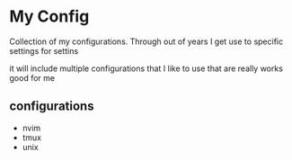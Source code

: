# My Config

Collection of my configurations. Through out of years I get use to specific settings for settins 

it will include multiple configurations that I like to use that are really works good for me

## configurations

- nvim
- tmux
- unix
